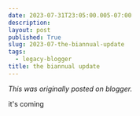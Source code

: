 ```yaml
---
date: 2023-07-31T23:05:00.005-07:00
description: 
layout: post
published: True
slug: 2023-07-the-biannual-update
tags:
  - legacy-blogger
title: the biannual update
---
```


*This was originally posted on blogger.*

it's coming  


